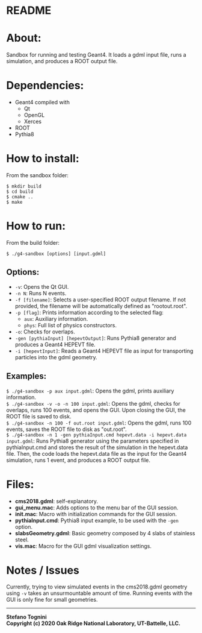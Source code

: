 
README
======


# About:

Sandbox for running and testing Geant4. It loads a gdml input file, runs a
simulation, and produces a ROOT output file.


# Dependencies:

* Geant4 compiled with
  * Qt
  * OpenGL
  * Xerces
* ROOT
* Pythia8


# How to install:

From the sandbox folder:

```
$ mkdir build  
$ cd build  
$ cmake ..  
$ make
```


# How to run:

From the build folder:

```
$ ./g4-sandbox [options] [input.gdml]
```

## Options:

* `-v`: Opens the Qt GUI.
* `-n N`: Runs N events.  
* `-f [filename]`: Selects a user-specified ROOT output filename. If not
provided, the filename will be automatically defined as "rootout.root".   
* `-p [flag]`: Prints information according to the selected flag:   
  * `aux`: Auxiliary information.   
  * `phys`: Full list of physics constructors.   
* `-o`: Checks for overlaps.
* `-gen [pythiaInput] [hepevtOutput]`: Runs Pythia8 generator and produces
a Geant4 HEPEVT file.
* `-i [hepevtInput]`: Reads a Geant4 HEPEVT file as input for transporting
particles into the gdml geometry.

## Examples:  

`$ ./g4-sandbox -p aux input.gdml`: Opens the gdml, prints auxiliary information.  
`$ ./g4-sandbox -v -o -n 100 input.gdml`: Opens the gdml, checks for overlaps,
runs 100 events, and opens the GUI. Upon closing the GUI, the ROOT file is saved
to disk.  
`$ ./g4-sandbox -n 100 -f out.root input.gdml`: Opens the gdml, runs 100 events,
saves the ROOT file to disk as "out.root".  
`$ ./g4-sandbox -n 1 -gen pythiaInput.cmd hepevt.data -i hepevt.data input.gdml`:
Runs Pythia8 generator using the parameters specified in pythiaInput.cmd and
stores the result of the simulation in the hepevt.data file. Then, the code
loads the hepevt.data file as the input for the Geant4 simulation, runs 1 event,
and produces a ROOT output file.


# Files:

* **cms2018.gdml**: self-explanatory.
* **gui_menu.mac**: Adds options to the menu bar of the GUI session.
* **init.mac**: Macro with initialization commands for the GUI session.
* **pythiaInput.cmd**: Pythia8 input example, to be used with the `-gen` option.
* **slabsGeometry.gdml**: Basic geometry composed by 4 slabs of stainless steel.
* **vis.mac**: Macro for the GUI gdml visualization settings.


# Notes / Issues

Currently, trying to view simulated events in the cms2018.gdml geometry using
`-v` takes an unsurmountable amount of time. Running events with the GUI is only
fine for small geometries.



___
**Stefano Tognini**  
**Copyright (c) 2020 Oak Ridge National Laboratory, UT-Battelle, LLC.**
